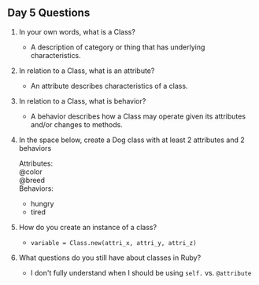 ## Day 5 Questions

1. In your own words, what is a Class?

    - A description of category or thing that has underlying characteristics.

1. In relation to a Class, what is an attribute?

    - An attribute describes characteristics of a class.

1. In relation to a Class, what is behavior?

    - A behavior describes how a Class may operate given its attributes and/or changes to methods.

1. In the space below, create a Dog class with at least 2 attributes and 2 behaviors

    Attributes:  
      @color  
      @breed  
    Behaviors:  
      - hungry
      - tired

1. How do you create an instance of a class?

    - `variable = Class.new(attri_x, attri_y, attri_z)`

1. What questions do you still have about classes in Ruby?

    - I don't fully understand when I should be using `self.` vs. `@attribute`
